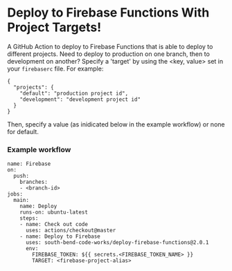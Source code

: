 # Deploy to Firebase Functions With Project Targets!

A GitHub Action to deploy to Firebase Functions that is able to deploy to different projects. Need to deploy to production on one branch, then to development on another? Specify a 'target' by using the <key, value> set in your `firebaserc` file. For example:

```
{
  "projects": {
    "default": "production project id",
    "development": "development project id"
  }
}
```

Then, specify a value (as inidicated below in the example workflow) or none for default.

### Example workflow

```
name: Firebase
on:
  push:
    branches:
    - <branch-id>
jobs:
  main:
    name: Deploy
    runs-on: ubuntu-latest
    steps:
    - name: Check out code
      uses: actions/checkout@master
    - name: Deploy to Firebase
      uses: south-bend-code-works/deploy-firebase-functions@2.0.1
      env:
        FIREBASE_TOKEN: ${{ secrets.<FIREBASE_TOKEN_NAME> }}
        TARGET: <firebase-project-alias>
```
